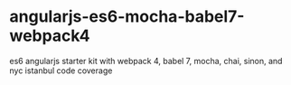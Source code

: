 # angularjs-es6-mocha-babel7-webpack4
es6 angularjs starter kit with webpack 4, babel 7, mocha, chai, sinon, and nyc istanbul code coverage

